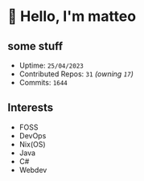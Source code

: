 # 👋 Hello, I'm matteo

## some stuff

- Uptime: `25/04/2023`
- Contributed Repos: `31` *(owning `17`)*
- Commits: `1644`

## Interests

- FOSS
- DevOps
- Nix(OS)
- Java
- C#
- Webdev
